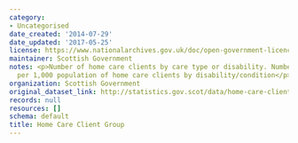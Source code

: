 ```yaml
---
category:
- Uncategorised
date_created: '2014-07-29'
date_updated: '2017-05-25'
license: https://www.nationalarchives.gov.uk/doc/open-government-licence/version/3/
maintainer: Scottish Government
notes: <p>Number of home care clients by care type or disability. Number and rate
  per 1,000 population of home care clients by disability/condition</p>
organization: Scottish Government
original_dataset_link: http://statistics.gov.scot/data/home-care-client-group
records: null
resources: []
schema: default
title: Home Care Client Group
---
```


